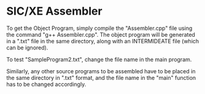# SIC/XE Assembler

To get the Object Program, simply compile the "Assembler.cpp" file using the command "g++ Assembler.cpp". The object program will be generated in a ".txt" file in the same directory, along with an INTERMIDEATE file (which can be ignored).

To test "SampleProgram2.txt", change the file name in the main program.

Similarly, any other source programs to be assembled have to be placed in the same directory in ".txt" format, and the file name in the "main" function has to be changed accordingly.
